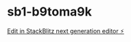# sb1-b9toma9k

[Edit in StackBlitz next generation editor ⚡️](https://stackblitz.com/~/github.com/clgingeniero/sb1-b9toma9k)